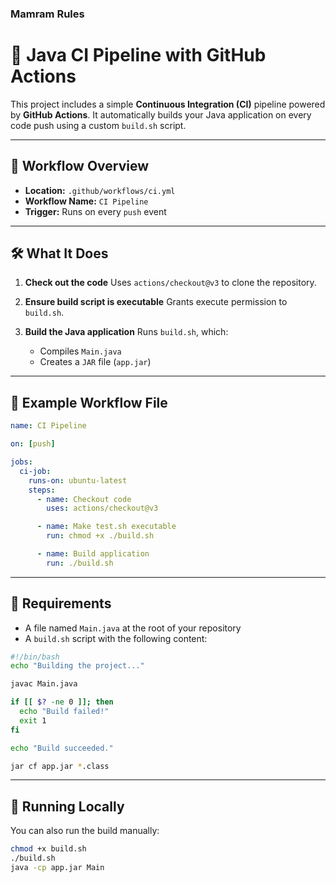 ### Mamram Rules

# 🚀 Java CI Pipeline with GitHub Actions

This project includes a simple **Continuous Integration (CI)** pipeline powered by **GitHub Actions**. It automatically builds your Java application on every code push using a custom `build.sh` script.

---

## 📂 Workflow Overview

* **Location:** `.github/workflows/ci.yml`
* **Workflow Name:** `CI Pipeline`
* **Trigger:** Runs on every `push` event

---

## 🛠 What It Does

1. **Check out the code**
   Uses `actions/checkout@v3` to clone the repository.

2. **Ensure build script is executable**
   Grants execute permission to `build.sh`.

3. **Build the Java application**
   Runs `build.sh`, which:

   * Compiles `Main.java`
   * Creates a `JAR` file (`app.jar`)

---

## 📄 Example Workflow File

```yaml
name: CI Pipeline

on: [push]

jobs:
  ci-job:
    runs-on: ubuntu-latest
    steps:
      - name: Checkout code
        uses: actions/checkout@v3

      - name: Make test.sh executable
        run: chmod +x ./build.sh

      - name: Build application
        run: ./build.sh
```

---

## 📌 Requirements

* A file named `Main.java` at the root of your repository
* A `build.sh` script with the following content:

```bash
#!/bin/bash
echo "Building the project..."

javac Main.java

if [[ $? -ne 0 ]]; then
  echo "Build failed!"
  exit 1
fi

echo "Build succeeded."

jar cf app.jar *.class
```

---

## 🧪 Running Locally

You can also run the build manually:

```bash
chmod +x build.sh
./build.sh
java -cp app.jar Main
```
